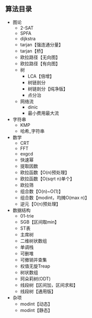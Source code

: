 ## 算法目录

<!-- AUTOSTART -->
- 图论
    - 2-SAT
    - SPFA
    - dijkstra
    - tarjan【强连通分量】
    - tarjan【桥】
    - 欧拉路径【无向图】
    - 欧拉路径【有向图】
    - 树
        - LCA【倍增】
        - 树链剖分
        - 树链剖分【纯净版】
        - 点分治
    - 网络流
        - dinic
        - 最小费用最大流
- 字符串
    - KMP
    - 哈希_字符串
- 数学
    - CRT
    - FFT
    - exgcd
    - 快速幂
    - 提取因数
    - 欧拉函数【O(n)预处理】
    - 欧拉函数【O(sqrt n)单个】
    - 欧拉筛
    - 组合数【O(n)~O(1)】
    - 组合数【modint，均摊O(max n)】
    - 逆元【O(n)预处理】
- 数据结构
    - 01-trie
    - SGB【区间取min】
    - ST表
    - 主席树
    - 二维树状数组
    - 单调栈
    - 可删堆
    - 可撤销并查集
    - 权值无旋Treap
    - 树状数组
    - 珂朵莉树(ODT)
    - 线段树【区间加，区间求和】
    - 线段树【通用版】
- 杂项
    - modint【动态】
    - modint【静态】
<!--  AUTOEND  -->